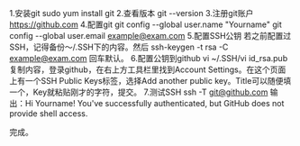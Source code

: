 1.安装git
sudo yum install git
2.查看版本
git --version
3.注册git账户
https://github.com
4.配置git
git config --global user.name "Yourname"
git config --global user.email example@exam.com
5.配置SSH公钥
	若之前配置过SSH，记得备份～/.SSH下的内容。然后
ssh-keygen -t rsa -C example@exam.com
回车默认。
6.配置公钥到github
vi ~/.SSH/vi id_rsa.pub
	复制内容，登录github，在右上方工具栏里找到Account Settings。在这个页面上有一个SSH Public Keys标签，选择Add another public key。Title可以随便填一个，Key就粘贴刚才的字符，提交。
7.测试SSH
ssh -T git@github.com
	输出：Hi Yourname! You've successfully authenticated, but GitHub does not provide shell access.

完成。


